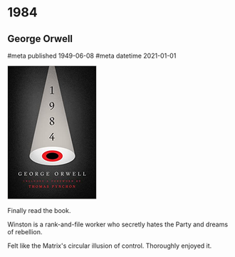 # 1984
## George Orwell
#meta published 1949-06-08
#meta datetime 2021-01-01

![1984](covers/1984.png)

Finally read the book.

Winston is a rank-and-file worker who secretly hates the Party and dreams of rebellion.

Felt like the Matrix's circular illusion of control.  Thoroughly enjoyed it.